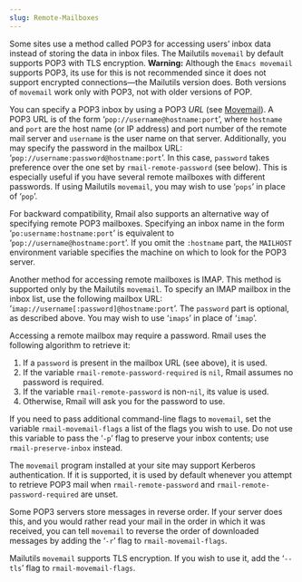 ```yaml
---
slug: Remote-Mailboxes
---
```


Some sites use a method called POP3 for accessing users’ inbox data instead of storing the data in inbox files. The Mailutils `movemail` by default supports POP3 with TLS encryption. **Warning:** Although the `Emacs movemail` supports POP3, its use for this is not recommended since it does not support encrypted connections—the Mailutils version does. Both versions of `movemail` work only with POP3, not with older versions of POP.

You can specify a POP3 inbox by using a POP3 *URL* (see [Movemail](/docs/emacs/Movemail)). A POP3 URL is of the form ‘`pop://username@hostname:port`’, where `hostname` and `port` are the host name (or IP address) and port number of the remote mail server and `username` is the user name on that server. Additionally, you may specify the password in the mailbox URL: ‘`pop://username:password@hostname:port`’. In this case, `password` takes preference over the one set by `rmail-remote-password` (see below). This is especially useful if you have several remote mailboxes with different passwords. If using Mailutils `movemail`, you may wish to use ‘`pops`’ in place of ‘`pop`’.

For backward compatibility, Rmail also supports an alternative way of specifying remote POP3 mailboxes. Specifying an inbox name in the form ‘`po:username:hostname:port`’ is equivalent to ‘`pop://username@hostname:port`’. If you omit the `:hostname` part, the `MAILHOST` environment variable specifies the machine on which to look for the POP3 server.

Another method for accessing remote mailboxes is IMAP. This method is supported only by the Mailutils `movemail`. To specify an IMAP mailbox in the inbox list, use the following mailbox URL: ‘`imap://username[:password]@hostname:port`’. The `password` part is optional, as described above. You may wish to use ‘`imaps`’ in place of ‘`imap`’.

Accessing a remote mailbox may require a password. Rmail uses the following algorithm to retrieve it:

1.  If a `password` is present in the mailbox URL (see above), it is used.
2.  If the variable `rmail-remote-password-required` is `nil`, Rmail assumes no password is required.
3.  If the variable `rmail-remote-password` is non-`nil`, its value is used.
4.  Otherwise, Rmail will ask you for the password to use.

If you need to pass additional command-line flags to `movemail`, set the variable `rmail-movemail-flags` a list of the flags you wish to use. Do not use this variable to pass the ‘`-p`’ flag to preserve your inbox contents; use `rmail-preserve-inbox` instead.

The `movemail` program installed at your site may support Kerberos authentication. If it is supported, it is used by default whenever you attempt to retrieve POP3 mail when `rmail-remote-password` and `rmail-remote-password-required` are unset.

Some POP3 servers store messages in reverse order. If your server does this, and you would rather read your mail in the order in which it was received, you can tell `movemail` to reverse the order of downloaded messages by adding the ‘`-r`’ flag to `rmail-movemail-flags`.

Mailutils `movemail` supports TLS encryption. If you wish to use it, add the ‘`--tls`’ flag to `rmail-movemail-flags`.
